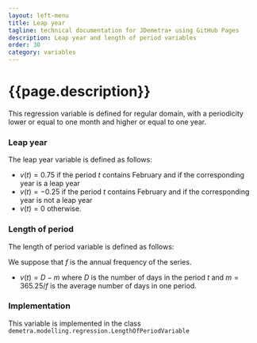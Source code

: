 ```yaml
---
layout: left-menu
title: Leap year
tagline: technical documentation for JDemetra+ using GitHub Pages
description: Leap year and length of period variables
order: 30
category: variables
---
```

# {{page.description}}

This regression variable is defined for regular domain, with a periodicity lower or equal to one month and higher or equal to one year.

### Leap year

The leap year variable is defined as follows:

- $v(t)=0.75$ if the period $t$ contains February and if the corresponding year is a leap year 
- $v(t)=-0.25$ if the period $t$ contains February and if the corresponding year is not a leap year 
- $v(t)=0$ otherwise.

### Length of period

The length of period variable is defined as follows:

We suppose that $f$ is the annual frequency of the series.

- $v(t)=D-m$ where $D$ is the number of days in the period $t$ and $m=365.25/f$ is the average number of days in one period.

### Implementation

This variable is implemented in the class ```demetra.modelling.regression.LengthOfPeriodVariable ``` 